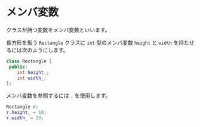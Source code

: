 # メンバ変数

クラスが持つ変数をメンバ変数といいます。

長方形を扱う `Rectangle` クラスに
`int` 型のメンバ変数 `height` と `width` を持たせるには次のようにします。

```cpp
class Rectangle {
 public:
    int height_;
    int width_;
};
```

メンバ変数を参照するには `.` を使用します。

```cpp
Rectangle r;
r.height_ = 10;
r.width_ = 20;
```
